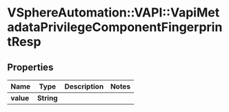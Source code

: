 # VSphereAutomation::VAPI::VapiMetadataPrivilegeComponentFingerprintResp

## Properties
Name | Type | Description | Notes
------------ | ------------- | ------------- | -------------
**value** | **String** |  | 



